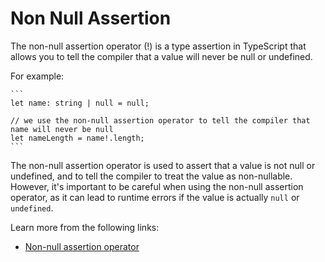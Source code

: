 # Non Null Assertion

The non-null assertion operator (!) is a type assertion in TypeScript that allows you to tell the compiler that a value will never be null or undefined.

For example:

    ```
    let name: string | null = null;

    // we use the non-null assertion operator to tell the compiler that name will never be null
    let nameLength = name!.length;
    ```

The non-null assertion operator is used to assert that a value is not null or undefined, and to tell the compiler to treat the value as non-nullable. However, it's important to be careful when using the non-null assertion operator, as it can lead to runtime errors if the value is actually `null` or `undefined`.

Learn more from the following links:

- [Non-null assertion operator](https://www.typescriptlang.org/docs/handbook/release-notes/typescript-2-0.html#non-null-assertion-operator)